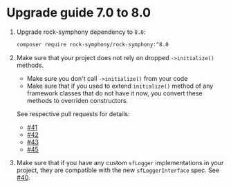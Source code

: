 Upgrade guide 7.0 to 8.0
========================

1. Upgrade rock-symphony dependency to `8.0`:

   ```bash
   composer require rock-symphony/rock-symphony:^8.0
   ```

2. Make sure that your project does not rely on dropped `->initialize()` methods.
   - Make sure you don't call `->initialize()` from your code
   - Make sure that if you used to extend `initialize()` method of any framework classes
     that do not have it now, you convert these methods to overriden constructors.
     
   See respective pull requests for details:
  
   - [#41](https://github.com/rock-symphony/rock-symphony/pull/41) 
   - [#42](https://github.com/rock-symphony/rock-symphony/pull/42) 
   - [#43](https://github.com/rock-symphony/rock-symphony/pull/43) 
   - [#45](https://github.com/rock-symphony/rock-symphony/pull/45)
     
3. Make sure that if you have any custom `sfLogger` implementations in your project,
   they are compatible with the new `sfLoggerInterface` spec. 
   See [#40](https://github.com/rock-symphony/rock-symphony/pull/40).
